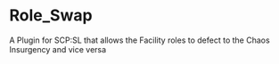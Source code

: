 # Role_Swap
A Plugin for SCP:SL that allows the Facility roles to defect to the Chaos Insurgency and vice versa

